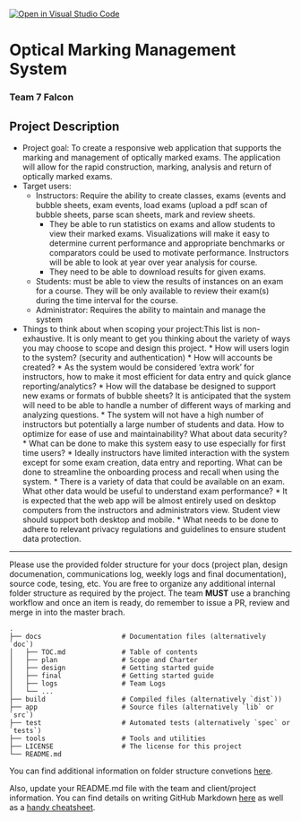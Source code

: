 [![Open in Visual Studio Code](https://classroom.github.com/assets/open-in-vscode-718a45dd9cf7e7f842a935f5ebbe5719a5e09af4491e668f4dbf3b35d5cca122.svg)](https://classroom.github.com/online_ide?assignment_repo_id=15118758&assignment_repo_type=AssignmentRepo)

# Optical Marking Management System 
### Team 7 Falcon

## Project Description
* Project goal: To create a responsive web application that supports the marking and management of optically marked exams.  The application will allow for the rapid construction, marking, analysis and return of optically marked exams.
* Target users:
    * Instructors: Require the ability to create classes, exams (events and bubble sheets, exam events, load exams (upload a pdf scan of bubble sheets, parse scan sheets, mark and review sheets.   
        * They be able to run statistics on exams and allow students to view their marked exams. Visualizations will make it easy to determine current performance and appropriate benchmarks or comparators could be used to motivate performance.    Instructors will be able to look at year over year analysis for course.
        * They need to be able to download results for given exams.
    * Students: must be able to view the results of instances on an exam for a course. They will be only available to review their exam(s) during the time interval for the course.
    * Administrator: Requires the ability to maintain and manage the system
* Things to think about when scoping your project:This list is non-exhaustive. It is only meant to get you thinking about the variety of ways you may choose to scope and design this project.
        * How will users login to the system? (security and authentication)
        * How will accounts be created?
        * As the system would be considered ‘extra work’ for instructors, how to make it most efficient for data entry and quick glance reporting/analytics?
        * How will the database be designed to support new exams or formats of bubble sheets? It is anticipated that the system will need to be able to handle a number of different ways of marking and analyzing questions.
        * The system will not have a high number of instructors but potentially a large number of students and data. How to optimize for ease of use and maintainability? What about data security?
        * What can be done to make this system easy to use especially for first time users?
        * Ideally instructors have limited interaction with the system except for some exam creation, data entry and reporting. What can be done to streamline the onboarding process and recall when using the system. 
        * There is a variety of data that could be available on an exam. What other data would be useful to understand exam performance?
        * It is expected that the web app will be almost entirely used on desktop computers from the instructors and administrators view. Student view should support both desktop and mobile.
        * What needs to be done to adhere to relevant privacy regulations and guidelines to ensure student data protection.

---

Please use the provided folder structure for your docs (project plan, design documenation, communications log, weekly logs and final documentation), source code, tesing, etc.    You are free to organize any additional internal folder structure as required by the project.  The team **MUST** use a branching workflow and once an item is ready, do remember to issue a PR, review and merge in into the master brach.
```
.
├── docs                    # Documentation files (alternatively `doc`)
│   ├── TOC.md              # Table of contents
│   ├── plan                # Scope and Charter
│   ├── design              # Getting started guide
│   ├── final               # Getting started guide
│   ├── logs                # Team Logs
│   └── ...
├── build                   # Compiled files (alternatively `dist`))    
├── app                     # Source files (alternatively `lib` or `src`)
├── test                    # Automated tests (alternatively `spec` or `tests`)
├── tools                   # Tools and utilities
├── LICENSE                 # The license for this project 
└── README.md
```
You can find additional information on folder structure convetions [here](https://github.com/kriasoft/Folder-Structure-Conventions). 

Also, update your README.md file with the team and client/project information.  You can find details on writing GitHub Markdown [here](https://docs.github.com/en/get-started/writing-on-github/getting-started-with-writing-and-formatting-on-github/basic-writing-and-formatting-syntax) as well as a [handy cheatsheet](https://enterprise.github.com/downloads/en/markdown-cheatsheet.pdf).   
